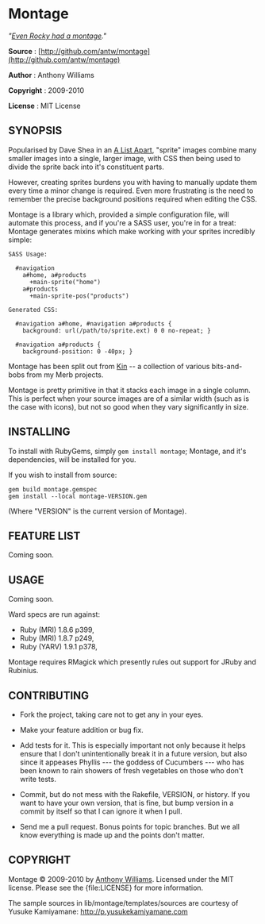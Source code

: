 Montage
=======

_"[Even Rocky had a montage](http://www.youtube.com/watch?v=yLuOl36vamI)."_

**Source**
:  [http://github.com/antw/montage](http://github.com/antw/montage)

**Author**
:  Anthony Williams

**Copyright**
:  2009-2010

**License**
:  MIT License

SYNOPSIS
--------

Popularised by Dave Shea in an
[A List Apart](http://www.alistapart.com/articles/sprites), "sprite"
images combine many smaller images into a single, larger image, with CSS
then being used to divide the sprite back into it's constituent parts.

However, creating sprites burdens you with having to manually update
them every time a minor change is required. Even more frustrating is the
need to remember the precise background positions required when editing
the CSS.

Montage is a library which, provided a simple configuration file, will
automate this process, and if you're a SASS user, you're in for a treat:
Montage generates mixins which make working with your sprites incredibly
simple:

    SASS Usage:

      #navigation
        a#home, a#products
          +main-sprite("home")
        a#products
          +main-sprite-pos("products")

    Generated CSS:

      #navigation a#home, #navigation a#products {
        background: url(/path/to/sprite.ext) 0 0 no-repeat; }

      #navigation a#products {
        background-position: 0 -40px; }

Montage has been split out from [Kin](http://github.com/antw/kin) -- a
collection of various bits-and-bobs from my Merb projects.

Montage is pretty primitive in that it stacks each image in a single
column. This is perfect when your source images are of a similar width
(such as is the case with icons), but not so good when they vary
significantly in size.

INSTALLING
----------

To install with RubyGems, simply `gem install montage`; Montage, and
it's dependencies, will be installed for you.

If you wish to install from source:

    gem build montage.gemspec
    gem install --local montage-VERSION.gem

(Where "VERSION" is the current version of Montage).

FEATURE LIST
------------

Coming soon.

USAGE
-----

Coming soon.

Ward specs are run against:

* Ruby (MRI) 1.8.6 p399,
* Ruby (MRI) 1.8.7 p249,
* Ruby (YARV) 1.9.1 p378,

Montage requires RMagick which presently rules out support for JRuby and
Rubinius.

CONTRIBUTING
------------

* Fork the project, taking care not to get any in your eyes.

* Make your feature addition or bug fix.

* Add tests for it. This is especially important not only because it
  helps ensure that I don't unintentionally break it in a future
  version, but also since it appeases Phyllis --- the goddess of
  Cucumbers --- who has been known to rain showers of fresh vegetables
  on those who don't write tests.

* Commit, but do not mess with the Rakefile, VERSION, or history. If you
  want to have your own version, that is fine, but bump version in a
  commit by itself so that I can ignore it when I pull.

* Send me a pull request. Bonus points for topic branches. But we all
  know everything is made up and the points don't matter.

COPYRIGHT
---------

Montage &copy; 2009-2010 by [Anthony Williams](mailto:hi@antw.me).
Licensed under the MIT license. Please see the {file:LICENSE} for more
information.

The sample sources in lib/montage/templates/sources are courtesy of
Yusuke Kamiyamane: http://p.yusukekamiyamane.com

